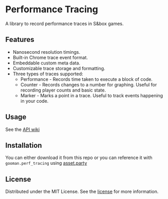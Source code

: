# Performance Tracing
A library to record performance traces in S&box games.

## Features
* Nanosecond resolution timings.
* Built-in Chrome trace event format.
* Embeddable custom meta data.
* Customizable trace storage and formatting.
* Three types of traces supported:
  * Performance - Records time taken to execute a block of code.
  * Counter - Records changes to a number for graphing. Useful for recording player counts and basic state.
  * Marker - Marks a point in a trace. Useful to track events happening in your code.

## Usage
See the [API wiki](https://github.com/peter-r-g/Sbox-PerformanceTracing/wiki)
 
## Installation
You can either download it from this repo or you can reference it with `gooman.perf_tracing` using [asset.party](https://asset.party/gooman/perf_tracing)

## License
Distributed under the MIT License. See the [license](https://github.com/peter-r-g/Sbox-PerformanceTracing/blob/master/LICENSE.md) for more information.
